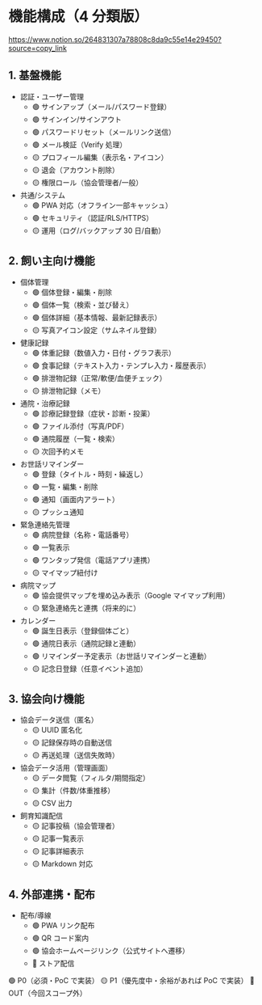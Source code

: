 # 機能構成（4 分類版）

https://www.notion.so/264831307a78808c8da9c55e14e29450?source=copy_link

## 1. 基盤機能

- 認証・ユーザー管理
  - 🟢 サインアップ（メール/パスワード登録）
  - 🟢 サインイン/サインアウト
  - 🟢 パスワードリセット（メールリンク送信）
  - 🟢 メール検証（Verify 処理）
  - 🟡 プロフィール編集（表示名・アイコン）
  - 🟡 退会（アカウント削除）
  - 🟡 権限ロール（協会管理者/一般）
- 共通/システム
  - 🟢 PWA 対応（オフライン一部キャッシュ）
  - 🟢 セキュリティ（認証/RLS/HTTPS）
  - 🟡 運用（ログ/バックアップ 30 日/自動）

## 2. 飼い主向け機能

- 個体管理
  - 🟢 個体登録・編集・削除
  - 🟢 個体一覧（検索・並び替え）
  - 🟢 個体詳細（基本情報、最新記録表示）
  - 🟡 写真アイコン設定（サムネイル登録）
- 健康記録
  - 🟢 体重記録（数値入力・日付・グラフ表示）
  - 🟢 食事記録（テキスト入力・テンプレ入力・履歴表示）
  - 🟢 排泄物記録（正常/軟便/血便チェック）
  - 🟡 排泄物記録（メモ）
- 通院・治療記録
  - 🟢 診療記録登録（症状・診断・投薬）
  - 🟢 ファイル添付（写真/PDF）
  - 🟢 通院履歴（一覧・検索）
  - 🟡 次回予約メモ
- お世話リマインダー
  - 🟢 登録（タイトル・時刻・繰返し）
  - 🟢 一覧・編集・削除
  - 🟢 通知（画面内アラート）
  - 🟡 プッシュ通知
- 緊急連絡先管理
  - 🟢 病院登録（名称・電話番号）
  - 🟢 一覧表示
  - 🟢 ワンタップ発信（電話アプリ連携）
  - 🟡 マイマップ紐付け
- 病院マップ
  - 🟢 協会提供マップを埋め込み表示（Google マイマップ利用）
  - 🟡 緊急連絡先と連携（将来的に）
- カレンダー
  - 🟢 誕生日表示（登録個体ごと）
  - 🟢 通院日表示（通院記録と連動）
  - 🟢 リマインダー予定表示（お世話リマインダーと連動）
  - 🟡 記念日登録（任意イベント追加）

## 3. 協会向け機能

- 協会データ送信（匿名）
  - 🟡 UUID 匿名化
  - 🟡 記録保存時の自動送信
  - 🟡 再送処理（送信失敗時）
- 協会データ活用（管理画面）
  - 🟡 データ閲覧（フィルタ/期間指定）
  - 🟡 集計（件数/体重推移）
  - 🟡 CSV 出力
- 飼育知識配信
  - 🟡 記事投稿（協会管理者）
  - 🟡 記事一覧表示
  - 🟡 記事詳細表示
  - 🟡 Markdown 対応

## 4. 外部連携・配布

- 配布/導線
  - 🟢 PWA リンク配布
  - 🟢 QR コード案内
  - 🟢 協会ホームページリンク（公式サイトへ遷移）
  - 🔴 ストア配信

🟢 P0（必須・PoC で実装）
🟡 P1（優先度中・余裕があれば PoC で実装）
🔴 OUT（今回スコープ外）
